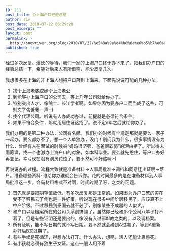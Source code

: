 ```yaml
---
ID: 211
post_title: 办上海户口经验总结
author: riv
post_date: 2010-07-22 06:29:28
post_excerpt: ""
layout: post
permalink: >
  http://snowriver.org/blog/2010/07/22/%e5%8a%9e%e4%b8%8a%e6%b5%b7%e6%88%b7%e5%8f%a3%e7%bb%8f%e9%aa%8c%e6%80%bb%e7%bb%93/
published: true
---
```

经过多次反复、漫长的等待，我们一家的上海户口终于办下来了。把我们办户口的经验总结一下，希望对后来人有所借鉴，能少反复几次。

我想很多在上海的非上海人想把户口落到上海来。下面先说说可能的几种办法。
1. 找个上海老婆或嫁个上海老公
2. 到能够办上海户口的公司去，等上几年公司就给你办了。
3. 特别突出人才，像院士、长江学者啊。如果你因为要办户口而当成了这些，可别忘了告诉我一声:-)
4. 找个代理公司。听说有人办成功办过，前提就是必须符合条件。
5. 如果不符合条件，那就用居住证这招了。说不定n年之后就给你办了。

我们办用的是第二种办法，公司有名额。我们办的时候有个规定那就是要么一家子一起办，要么都办不了，想一个人单独办，没门！别问我为什么，很多事情没有为什么，曾经有人在面试的时候被“妈妈很坚强、爸爸很软弱”的理由拒了。所以得未雨筹谋，找一个也够办上海户口的对象，如本科毕业。要么就先憋住，等户口办好再登记，幸亏现在没有洞房花烛了，要不然可不好熬啊:-)

再说说办的过程。流程大致就是准备材料->人事局批准->调档和同意迁出证明->落户。准备哪些资料-谁给你办谁就会告诉你。花的时间最多的是在准备材料到人事局批准这一步。会有材料格式不对啊，时间过期了呀，之类的问题。

1. 首先就是要把期望值放低，有多次反复那是正常的。如果因为办户口繁的实在受不了移民去了倒也是一件好事。听说现在很多中间阶层移民了，应该算不上中产阶级。不过移民到泰国去就不必了，别像某些不成器的人似
的。
2. 和户口以及档案所在的公司关系别搞僵了。虽然你已经和那个公司八竿子打不着了，但是有些证明还是要出的，像没有入过邪&!教之类的，以及调档案。
3. 所有证明，能不写日期的就不写日期。要不然就会碰到A过期了，等到A重新办好后B又过期了。
4. 有些手续是死循环，得想办法打开。什么办法，想啊，活人还能让尿憋死。
5. 有小孩就必须有独生子女证。这点一般人用不着

